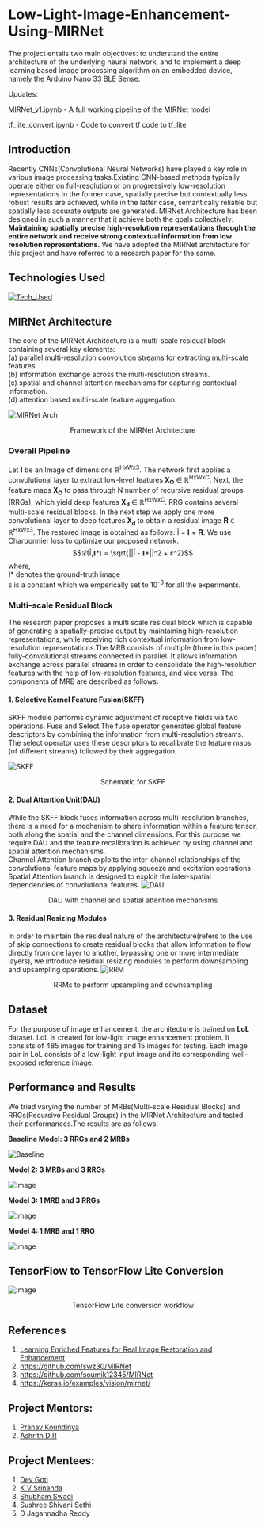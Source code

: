 # Low-Light-Image-Enhancement-Using-MIRNet
The project entails two main objectives: to understand the entire architecture of the underlying neural network, and to implement a deep learning based image processing algorithm on an embedded device, namely the Arduino Nano 33 BLE Sense.


Updates:

MIRNet_v1.ipynb - A full working pipeline of the MIRNet model

tf_lite_convert.ipynb - Code to convert tf code to tf_lite

## Introduction
Recently CNNs(Convolutional Neural Networks) have played a key role in various image processing tasks.Existing CNN-based methods typically operate either on full-resolution or on progressively low-resolution representations.In the former case, spatially precise but contextually less robust results are achieved, while in the latter case, semantically reliable but spatially less accurate outputs are generated. MIRNet Architecture has been designed in such a manner that it achieve both the goals collectively: **Maintaining spatially precise high-resolution representations through the entire network and receive strong contextual information from low resolution representations.** We have adopted the MIRNet architecture for this project and have referred to a research paper for the same.

## Technologies Used
[![Tech_Used](https://skills.thijs.gg/icons?i=py,tensorflow,arduino&theme=dark)](https://skills.thijs.gg)

## MIRNet Architecture
The core of the MIRNet Architecture is a multi-scale residual block containing several key elements: <br>
(a) parallel multi-resolution convolution streams for extracting multi-scale features.<br>
(b) information exchange across the multi-resolution streams.<br>
(c) spatial and channel attention mechanisms for capturing contextual information.<br>
(d) attention based multi-scale feature aggregation.

![MIRNet Arch](https://user-images.githubusercontent.com/122466008/218511835-13eee4cc-252b-40b6-aeaf-b6e7c6c9bad0.jpg)
<p align="center">Framework of the MIRNet Architecture</p>

### Overall Pipeline
Let 𝐈 be an Image of dimensions ℝ<sup>HxWx3</sup>. The network first applies a convolutional layer to extract low-level features 𝐗<sub>𝐎</sub> ∈ ℝ<sup>HxWxC</sup>. Next, the feature maps 𝐗<sub>𝐎</sub> to pass through N number of recursive residual groups (RRGs), which yield deep features 𝐗<sub>𝐝</sub> ∈ ℝ<sup>HxWxC</sup>. RRG contains several multi-scale residual blocks. In the next step we apply one more convolutional layer to deep features 𝐗<sub>𝐝</sub> to obtain a residual image 𝐑 ∈ ℝ<sup>HxWx3</sup>. The restored image is obtained as follows: Î = 𝐈 + 𝐑. We use Charbonnier loss to optimize our proposed network.
$$𝓛(Î,𝐈*) = \sqrt{||Î - 𝐈*||^2 + ε^2}$$
where,<br>
𝐈* denotes the ground-truth image<br>
ε is a constant which we  emperically set to 10<sup>-3</sup> for all the experiments.

### Multi-scale Residual Block
The research paper proposes a multi scale residual block which is capable of generating a spatially-precise output by maintaining high-resolution representations, while receiving rich contextual information from low-resolution representations.The MRB consists of multiple (three in this paper) fully-convolutional streams
connected in parallel. It allows information exchange across parallel streams in
order to consolidate the high-resolution features with the help of low-resolution
features, and vice versa. The components of MRB are described as follows:

#### **1. Selective Kernel Feature Fusion(SKFF)**
SKFF module performs dynamic adjustment of receptive fields via two operations: Fuse and Select.The fuse operator generates
global feature descriptors by combining the information from multi-resolution
streams. The select operator uses these descriptors to recalibrate the feature
maps (of different streams) followed by their aggregation.


![SKFF](https://user-images.githubusercontent.com/122466008/218926078-1c142a70-b2d4-4532-8283-63a9c2631ab7.jpg)
<p align="center">Schematic for SKFF</p>

#### **2. Dual Attention Unit(DAU)**
While the SKFF block fuses information across
multi-resolution branches, there is a need for  a mechanism to share information within
a feature tensor, both along the spatial and the channel dimensions. For this purpose we require DAU and the feature recalibration is achieved by using channel and spatial attention mechanisms.<br>
Channel Attention branch exploits the inter-channel relationships of the convolutional feature maps by applying squeeze and excitation operations
<br>
Spatial Attention branch is designed to exploit the inter-spatial dependencies of convolutional features.
![DAU](https://user-images.githubusercontent.com/122466008/218926336-c5a49991-4377-4451-9dfc-99d62e759e1d.jpg)
<p align="center">DAU with channel and spatial attention mechanisms</p>

#### **3. Residual Resizing Modules**
In order to maintain the residual nature of the architecture(refers to the use of skip connections to create residual blocks that allow information to flow directly from one layer to another, bypassing one or more intermediate layers), we introduce residual resizing modules to perform downsampling and upsampling operations.
![RRM](https://user-images.githubusercontent.com/122466008/218926366-73021c4f-e59c-42fb-9bfb-8531ee3db6f4.jpg)
<p align="center">RRMs to perform upsampling and downsampling</p>

## Dataset
For the purpose of image enhancement, the architecture is trained on **LoL** dataset. LoL is created for low-light image enhancement problem. It consists of 485 images for training and 15 images for testing. Each image pair in LoL consists of a low-light input image and its corresponding well-exposed reference image.

## Performance and Results
We tried varying the number of MRBs(Multi-scale Residual Blocks) and RRGs(Recursive Residual Groups) in the MIRNet Architecture and tested their performances.The results are as follows:

**Baseline Model: 3 RRGs and 2 MRBs**

![Baseline](https://user-images.githubusercontent.com/122466008/227175436-f54a6ecc-076e-4038-a61d-8c890f37507a.jpg)

**Model 2: 3 MRBs and 3 RRGs**

![image](https://user-images.githubusercontent.com/122466008/227177085-5662a6a2-f33f-4953-9697-23b078c3e6c5.png)

**Model 3: 1 MRB and 3 RRGs**

![image](https://user-images.githubusercontent.com/122466008/227177414-dc5f5c3b-485d-423c-aa9d-857951acb40a.png)

**Model 4: 1 MRB and 1 RRG**

![image](https://user-images.githubusercontent.com/122466008/227177600-c76c4cb2-fa21-42ff-bf18-3950a985b700.png)

## TensorFlow to TensorFlow Lite Conversion

![image](https://user-images.githubusercontent.com/122466008/227180862-b68c9a81-67de-417d-8c04-8ca677228719.png)
<p align="center">TensorFlow Lite conversion workflow</p>


## References
1. [Learning Enriched Features for Real Image Restoration and Enhancement](https://arxiv.org/pdf/2003.06792.pdf)
2. https://github.com/swz30/MIRNet
3. https://github.com/soumik12345/MIRNet
4. https://keras.io/examples/vision/mirnet/

## Project Mentors:
1. [Pranav Koundinya](https://github.com/pranavmkoundinya)
2. [Ashrith D R](https://github.com/ashrithdr)

## Project Mentees:
1. [Dev Goti](https://github.com/devgoti16)
2. [K V Srinanda](https://github.com/Srinandakv2004)
3. [Shubham Swadi](https://github.com/shubham-swadi)
4. Sushree Shivani Sethi
5. D Jagannadha Reddy

